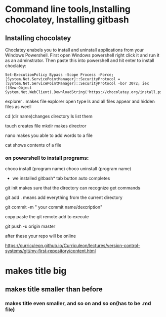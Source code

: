 # Command line tools,Installing chocolatey, Installing gitbash

## Installing chocolatey
Choclatey enabels you to install and uninstall applications from your Windows Powershell.
First open Windows powershell right click it and run it as an adminstrator.
Then paste this into powershell and hit enter to install choclatey:

    Set-ExecutionPolicy Bypass -Scope Process -Force; [System.Net.ServicePointManager]::SecurityProtocol = [System.Net.ServicePointManager]::SecurityProtocol -bor 3072; iex ((New-Object System.Net.WebClient).DownloadString('https://chocolatey.org/install.ps1'))


explorer . makes file explorer open
type ls and all files appear and hidden files as weell

cd (dir name)changes directory  ls list them

touch creates file 
mkdir makes directror

nano makes you able to add words to a file 

cat shows contents of a file

### on powershell to install programs:
choco install (program name)
choco uninstall (program name)
* we installed gitbash*
tab button auto completes



git init makes sure that the directory can recognize get commands

git add .  means add everything from the current directory

git commit -m  " your commit name/dexcription"

copy paste the git remote add to execute

git push -u origin master 

after these your repo will be online

https://curriculeon.github.io/Curriculeon/lectures/version-control-systems/git/my-first-repository/content.html

# makes title big 
## makes title smaller than before
### makes title even smaller, and so on and so on(has to be .md file)
